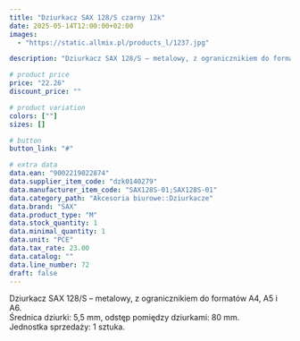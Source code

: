 ```yaml
---
title: "Dziurkacz SAX 128/S czarny 12k"
date: 2025-05-14T12:00:00+02:00
images: 
  - "https://static.allmix.pl/products_l/1237.jpg"

description: "Dziurkacz SAX 128/S – metalowy, z ogranicznikiem do formatów A4, A5 i A6. Średnica dziurki 5,5 mm, odstęp między dziurkami 80 mm. Jednostka sprzedaży: 1 sztuka."

# product price
price: "22.26"
discount_price: ""

# product variation
colors: [""]
sizes: []

# button
button_link: "#"

# extra data
data.ean: "9002219022874"
data.supplier_item_code: "dzk0140279"
data.manufacturer_item_code: "SAX128S-01;SAX128S-01"
data.category_path: "Akcesoria biurowe::Dziurkacze"
data.brand: "SAX"
data.product_type: "M"
data.stock_quantity: 1
data.minimal_quantity: 1
data.unit: "PCE"
data.tax_rate: 23.00
data.catalog: ""
data.line_number: 72
draft: false
---
```


Dziurkacz SAX 128/S – metalowy, z ogranicznikiem do formatów A4, A5 i A6.  
Średnica dziurki: 5,5 mm, odstęp pomiędzy dziurkami: 80 mm.  
Jednostka sprzedaży: 1 sztuka.